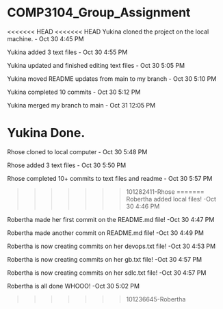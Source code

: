 # COMP3104_Group_Assignment

<<<<<<< HEAD
<<<<<<< HEAD
Yukina cloned the project on the local machine. - Oct 30 4:45 PM

Yukina added 3 text files - Oct 30 4:55 PM

Yukina updated and finished editing text files - Oct 30 5:05 PM

Yukina moved README updates from main to my branch - Oct 30 5:10 PM

Yukina completed 10 commits - Oct 30 5:12 PM

Yukina merged my branch to main - Oct 31 12:05 PM

Yukina Done.
=======
Rhose cloned to local computer - Oct 30 5:48 PM

Rhose added 3 text files - Oct 30 5:50 PM

Rhose completed 10+ commits to text files and readme - Oct 30 5:57 PM
>>>>>>> 101282411-Rhose
=======
Robertha added local files! -Oct 30 4:46 PM 

Robertha made her first commit on the README.md file! -Oct 30 4:47 PM 

Robertha made another commit on README.md file! -Oct 30 4:49 PM

Robertha is now creating commits on her devops.txt file! -Oct 30 4:53 PM

Robertha is now creating commits on her gb.txt file! -Oct 30 4:57 PM

Robertha is now creating commits on her sdlc.txt file! -Oct 30 4:57 PM

Robertha is all done WHOOO! -Oct 30 5:02 PM
>>>>>>> 101236645-Robertha
